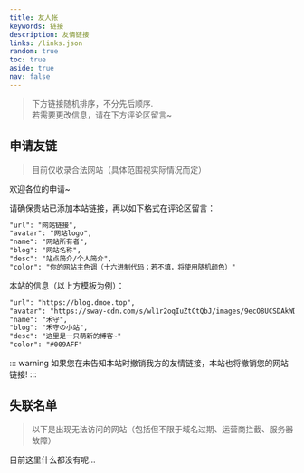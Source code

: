 ```yaml
---
title: 友人帐
keywords: 链接
description: 友情链接
links: /links.json
random: true
toc: true
aside: true
nav: false
---
```

> 下方链接随机排序，不分先后顺序.  
> 若需要更改信息，请在下方评论区留言~  

<YunLinks :links="frontmatter.links" :random="frontmatter.random" errorImg="https://cdn.yunyoujun.cn/img/avatar/none.jpg" />

## 申请友链
> 目前仅收录合法网站（具体范围视实际情况而定）  

欢迎各位的申请~  

请确保贵站已添加本站链接，再以如下格式在评论区留言：  
```txt
"url": "网站链接",
"avatar": "网站logo",
"name": "网站所有者",
"blog": "网站名称",
"desc": "站点简介/个人简介",
"color": "你的网站主色调（十六进制代码；若不填，将使用随机颜色）"
```

本站的信息（以上方模板为例）：  
```txt
"url": "https://blog.dmoe.top",
"avatar": "https://sway-cdn.com/s/wl1r2oqIuZtCtQbJ/images/9ecO8UCSDAkWDf",
"name": "禾守",
"blog": "禾守の小站",
"desc": "这里是一只萌新的博客~"
"color": "#009AFF"
```

::: warning
如果您在未告知本站时撤销我方的友情链接，本站也将撤销您的网站链接!
:::



## 失联名单
> 以下是出现无法访问的网站（包括但不限于域名过期、运营商拦截、服务器故障）  

目前这里什么都没有呢...